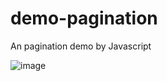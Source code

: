 # demo-pagination

An pagination demo by Javascript

![image](https://user-images.githubusercontent.com/42990346/157466398-1e3e7dfe-48d9-4ac4-8c09-27f98facdc11.png)
